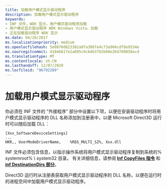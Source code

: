 ```yaml
---
title: 加载用户模式显示驱动程序
description: 加载用户模式显示驱动程序
keywords:
- INF 文件，WDK 显示，用户模式驱动程序加载
- 用户模式显示驱动程序 WDK Windows Vista，加载
- 正在加载驱动程序 WDK 显示
ms.date: 04/20/2017
ms.localizationpriority: medium
ms.openlocfilehash: 5e0870d823302a8fa306fe4c73a904cdf8e9534e
ms.sourcegitcommit: 418e6617e2a695c9cb4b37b5b60e264760858acd
ms.translationtype: MT
ms.contentlocale: zh-CN
ms.lasthandoff: 12/07/2020
ms.locfileid: "96792289"
---
```

# <a name="loading-a-user-mode-display-driver"></a>加载用户模式显示驱动程序


你必须在 INF 文件的 "外接程序" 部分中设置以下项，以便在安装驱动程序时将用户模式显示驱动程序的 DLL 名称添加到注册表中，以便 Microsoft Direct3D 运行时可以随后加载 DLL：

```inf
[Xxx_SoftwareDeviceSettings]
...
HKR,, UserModeDriverName,    %REG_MULTI_SZ%, Xxx.dll
```

INF 文件必须包含信息，以指示操作系统将用户模式显示驱动程序复制到系统的% systemroot% \\ system32 目录。 有关详细信息，请参阅 [**Inf CopyFiles 指令**](../install/inf-copyfiles-directive.md) 和 [**inf DestinationDirs 部分**](../install/inf-destinationdirs-section.md)。

Direct3D 运行时从注册表获取用户模式显示驱动程序的 DLL 名称，以便在运行时的进程空间中加载用户模式显示驱动程序。

 

